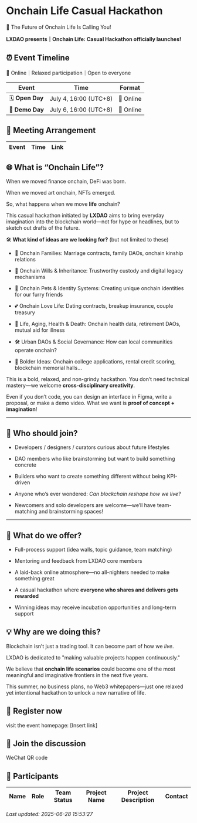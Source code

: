 # Onchain Life Casual Hackathon

🧬 The Future of Onchain Life Is Calling You!

**LXDAO presents｜Onchain Life: Casual Hackathon officially launches!**

## ⏰ Event Timeline

📍 Online｜Relaxed participation｜Open to everyone

| Event | Time | Format |
|-------------|------|-----------------|
| 🗓 **Open Day** | July 4, 16:00 (UTC+8) | 📍 Online |
| 🏁 **Demo Day** | July 6, 16:00 (UTC+8) | 📍 Online |

## 💬 Meeting Arrangement

| Event | Time | Link |
|-------------|------|-----------------|


## 🌐 What is “Onchain Life”?

When we moved finance onchain, DeFi was born.

When we moved art onchain, NFTs emerged.

So, what happens when we move **life** onchain?

This casual hackathon initiated by **LXDAO** aims to bring everyday imagination into the blockchain world—not for hype or headlines, but to sketch out drafts of the future.


🛠️ **What kind of ideas are we looking for?** (but not limited to these)

- 🏡 Onchain Families: Marriage contracts, family DAOs, onchain kinship relations

- 📜 Onchain Wills & Inheritance: Trustworthy custody and digital legacy mechanisms

- 🐶 Onchain Pets & Identity Systems: Creating unique onchain identities for our furry friends

- 💕 Onchain Love Life: Dating contracts, breakup insurance, couple treasury

- 🧓 Life, Aging, Health & Death: Onchain health data, retirement DAOs, mutual aid for illness

- 🛠️ Urban DAOs & Social Governance: How can local communities operate onchain?

- 🧠 Bolder Ideas: Onchain college applications, rental credit scoring, blockchain memorial halls…

This is a bold, relaxed, and non-grindy hackathon. You don’t need technical mastery—we welcome **cross-disciplinary creativity**.

Even if you don’t code, you can design an interface in Figma, write a proposal, or make a demo video. What we want is **proof of concept + imagination**!

---

## 👥 Who should join?

- Developers / designers / curators curious about future lifestyles

- DAO members who like brainstorming but want to build something concrete

- Builders who want to create something different without being KPI-driven

- Anyone who’s ever wondered: *Can blockchain reshape how we live?*

- Newcomers and solo developers are welcome—we’ll have team-matching and brainstorming spaces!

---

## 🤝 What do we offer?

- Full-process support (idea walls, topic guidance, team matching)

- Mentoring and feedback from LXDAO core members

- A laid-back online atmosphere—no all-nighters needed to make something great

- A casual hackathon where **everyone who shares and delivers gets rewarded**

- Winning ideas may receive incubation opportunities and long-term support



## 💡 Why are we doing this?

Blockchain isn’t just a trading tool. It can become part of how we *live*.

LXDAO is dedicated to "making valuable projects happen continuously."

We believe that **onchain life scenarios** could become one of the most meaningful and imaginative frontiers in the next five years.

This summer, no business plans, no Web3 whitepapers—just one relaxed yet intentional hackathon to unlock a new narrative of life.



## 📝 Register now

visit the event homepage: [Insert link]

## 💬 Join the discussion
WeChat QR code

## 👥 Participants

| Name | Role | Team Status | Project Name | Project Description | Contact |
|------|------|-------------|--------------|----------------------|---------|


_Last updated: 2025-06-28 15:53:27_
